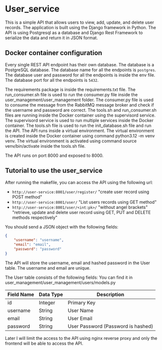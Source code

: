 # User_service

This is a simple API that allows users to view, add, update, and delete user records. The application is built using the Django framework in Python. The API is using Postgresql as a database and Django Rest Framework to serialize the data and return it in JSON format.

## Docker container configuration

Every single REST API endpoint has their own database. The database is a PostgreSQL database. The database name for all the endpoints is `postgres`. The database user and password for all the endpoints is inside the env file. The database port for all the endpoints is `5432`.

The requirements package is inside the requirements.txt file.
The run_consumer.sh file is used to run the consumer.py file inside the user_management/user_management folder. The consumer.py file is used to consume the message from the RabbitMQ message broker and check if the username and password are correct.
The tools.sh and run_consumer.sh files are running inside the Docker container using the supervisord service. The supervisord service is used to run multiple services inside the Docker container.
The tools.sh file is used to run the init_database.sh file and run the API.
The API runs inside a virtual environment. The virtual environment is created inside the Docker container using command python3.12 -m venv venv. The virtual environment is activated using command source venv/bin/activate inside the tools.sh file.

The API runs on port 8000 and exposed to 8000.

## Tutorial to use the user_service

After running the makefile, you can access the API using the following url:

- `http://user-service:8001/user/register/` "create user record using POST method"
- `http://user-service:8001/user/` "List users records using GET method"
- `http://user-service:8001/user/<int:pk>/` "without angel brackets" "retrieve, update and delete user record using GET, PUT and DELETE methods respectively"

You should send a JSON object with the following fields:

```JSON
{
    "username": "username",
    "email": "email",
    "password": "password"
}
```

The API will store the username, email and hashed password in the User table.
The username and email are unique.

The User table consists of the following fields:
You can find it in user_management/user_management/users/models.py

| Field Name | Data Type | Description                        |
| ---------- | --------- | ---------------------------------- |
| id         | Integer   | Primary Key                        |
| username   | String    | User Name                          |
| email      | String    | User Email                         |
| password   | String    | User Password (Password is hashed) |

Later I will limit the access to the API using nginx reverse proxy and only the frontend will be able to access the API.
